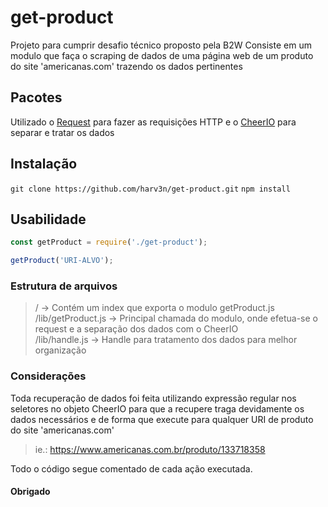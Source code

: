 # get-product
Projeto para cumprir desafio técnico proposto pela B2W
Consiste em um modulo que faça o scraping de dados de uma página web de um produto do site 'americanas.com' trazendo os dados pertinentes

## Pacotes
Utilizado o [Request](https://github.com/request/request) para fazer as requisições HTTP 
e o [CheerIO](https://github.com/cheeriojs/cheerio) para separar e tratar os dados

## Instalação
`git clone https://github.com/harv3n/get-product.git`
`npm install`

## Usabilidade
```js
const getProduct = require('./get-product');

getProduct('URI-ALVO');
```

### Estrutura de arquivos
> /                   -> Contém um index que exporta o modulo getProduct.js  
> /lib/getProduct.js  -> Principal chamada do modulo, onde efetua-se o  request e a separação dos dados com o CheerIO  
> /lib/handle.js      -> Handle para tratamento dos dados para melhor organização 

### Considerações
Toda recuperação de dados foi feita utilizando expressão regular nos seletores no objeto CheerIO para que a recupere traga devidamente os dados necessários e de forma que execute para qualquer URI de produto do site 'americanas.com'
> ie.: https://www.americanas.com.br/produto/133718358
  
Todo o código segue comentado de cada ação executada.

#### Obrigado ####